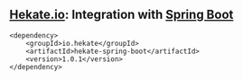 ## [Hekate.io](https://github.com/hekate-io/hekate): Integration with [Spring Boot](https://projects.spring.io/spring-boot/)
 
 ```
 <dependency>
     <groupId>io.hekate</groupId>
     <artifactId>hekate-spring-boot</artifactId>
     <version>1.0.1</version>
 </dependency>
 ```
